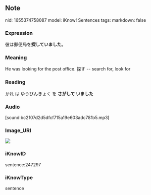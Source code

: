 ## Note
nid: 1655374758087
model: iKnow! Sentences
tags: 
markdown: false

### Expression
彼は郵便局を<b>探していました</b>。

### Meaning
He was looking for the post office.
探す -- search for, look for

### Reading
かれ は ゆうびんきょく を <b>さがして いました</b>

### Audio
[sound:bc2107d2d5dfcf715a19e603adc781b5.mp3]

### Image_URI
<img src="5a706cd64b19e18bcdd82836d24e539e.jpg">

### iKnowID
sentence:247297

### iKnowType
sentence
